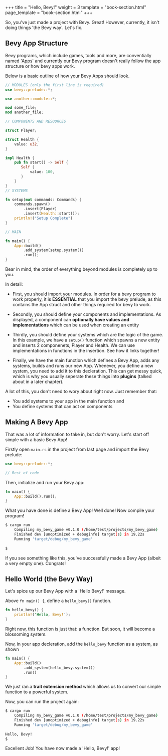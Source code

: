+++
title = "Hello, Bevy!"
weight = 3
template = "book-section.html"
page_template = "book-section.html"
+++

So, you've just made a project with Bevy. Great! However, currently, it isn't doing things 'the Bevy way'. Let's fix.

## Bevy App Structure

Bevy programs, which include games, tools and more, are conventially named 'Apps' and currently our Bevy program doesn't really follow the app structure or how bevy apps work.

Below is a basic outline of how your Bevy Apps should look.

```rust
// MODULES (only the first line is required)
use bevy::prelude::*;

use another::module::*;

mod some_file;
mod another_file;

// COMPONENTS AND RESOURCES

struct Player;

struct Health {
    value: u32,
}

impl Health {
    pub fn start() -> Self {
       Self {
           value: 100,
       } 
    }
}
// SYSTEMS

fn setup(mut commands: Commands) {
    commands.spawn()
        .insert(Player)
        .insert(Health::start());
    println!("Setup Complete")
}

// MAIN

fn main() {
    App::build()
        .add_system(setup.system())
        .run();
}
```

Bear in mind, the order of everything beyond modules is completely up to you.

In detail:
- First, you should import your modules. In order for a bevy program to work properly, it is **ESSENTIAL** that you import the bevy prelude, as this contains the App struct and other things required for bevy to work.

- Secondly, you should define your components and implementations. As displayed, a component can **optionally have values and implementations** which can be used when creating an entity

- Thirdly, you should define your systems which are the logic of the game. In this example, we have a `setup()` function which spawns a new entity and inserts 2 componenets, Player and Health. We can use implementations in functions in the insertion. See how it links together!

- Finally, we have the main function which defines a Bevy App, adds any systems, builds and runs our new App. Whenever, you define a new system, you need to add it to this decleration. This can get messy quick, which is why you usually seperate these things into **plugins** (talked about in a later chapter).

A lot of this, you don't need to wory about right now. Just remember that:
- You add systems to your app in the main function and
- You define systems that can act on components

## Making A Bevy App

That was a lot of information to take in, but don't worry. Let's start off simple with a basic Bevy App!

Firstly open `main.rs` in the project from last page and import the Bevy prelude:

```rust
use bevy::prelude::*;

// Rest of code
```

Then, initialize and run your Bevy app:

```rust
fn main() {
    App::build().run();
}
```

What you have done is define a Bevy App! Well done! Now compile your program!

```bash
$ cargo run
    Compiling my_bevy_game v0.1.0 (/home/test/projects/my_bevy_game)
    Finished dev [unoptimized + debuginfo] target(s) in 19.22s
    Running 'target/debug/my_bevy_game'
    
$
```

If you see something like this, you've successfully made a Bevy App (albeit a very empty one). Congrats!

## Hello World (the Bevy Way)

Let's spice up our Bevy App with a 'Hello Bevy!' message.

Above `fn main() {`, define a `hello_bevy()` function.

```rust
fn hello_bevy() {
    println!('Hello, Bevy!');
}
```

Right now, this function is just that: a function. But soon, it will become a blossoming system.

Now, in your app decleration, add the `hello_bevy` function as a system, as shown

```rust
fn main() {
    App::build()
        .add_system(hello_bevy.system())
        .run()
}
```

We just ran a **trait extension method** which allows us to convert our simple function to a powerful system.

Now, you can run the project again:

```bash
$ cargo run
    Compiling my_bevy_game v0.1.0 (/home/test/projects/my_bevy_game)
    Finished dev [unoptimized + debuginfo] target(s) in 19.22s
    Running 'target/debug/my_bevy_game'
    
Hello, Bevy!
$
```

Excellent Job! You have now made a 'Hello, Bevy!' app!
